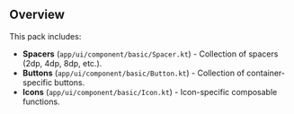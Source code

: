 ## Overview

This pack includes:

- **Spacers** (`app/ui/component/basic/Spacer.kt`) - Collection of spacers (2dp, 4dp, 8dp, etc.).
- **Buttons** (`app/ui/component/basic/Button.kt`) - Collection of container-specific buttons.
- **Icons** (`app/ui/component/basic/Icon.kt`) - Icon-specific composable functions.